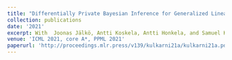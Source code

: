 ```yaml
---
title: "Differentially Private Bayesian Inference for Generalized Linear Models"
collection: publications
date: '2021'
excerpt: With  Joonas Jälkö, Antti Koskela, Antti Honkela, and Samuel Kaski
venue: 'ICML 2021, core A*, PPML 2021'
paperurl: 'http://proceedings.mlr.press/v139/kulkarni21a/kulkarni21a.pdf'
---
```

